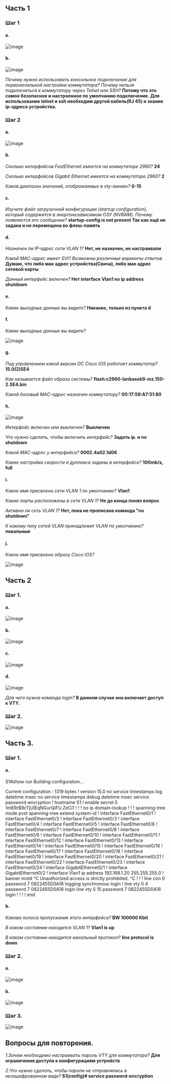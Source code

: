 ## Часть 1 

### Шаг 1

#### a. 

![image](https://user-images.githubusercontent.com/44971394/135821145-d5fe57e9-2764-4c7f-a684-7b9f9888ee5b.png)


#### b.

![image](https://user-images.githubusercontent.com/44971394/135821455-c259a69e-513d-4edb-a8d9-72be10b23f71.png)


*Почему нужно использовать консольное подключение для первоначальной настройки коммутатора? Почему нельзя подключиться к коммутатору через Telnet или SSH?*
**Потому что это самое безопасное и настроенное по умолчанию подключение. Для использование telnet и ssh необходим другой кабель(RJ 45) и знание ip-адреса устройства.**

### Шаг 2

#### a. 

![image](https://user-images.githubusercontent.com/44971394/135821548-80fc1d6a-f77a-46ab-92a7-5c36afb8116c.png)


#### b. 
*Сколько интерфейсов FastEthernet имеется на коммутаторе 2960?*
**24**

*Сколько интерфейсов Gigabit Ethernet имеется на коммутаторе 2960?*
**2**

*Каков диапазон значений, отображаемых в vty-линиях?*
**0-15**

#### с.
*Изучите файл загрузочной конфигурации (startup configuration), который содержится в энергонезависимом ОЗУ (NVRAM).
Почему появляется это сообщение?*
**startup-config is not present
Так как ещё не задана и не перемещена во флеш-память**

#### d.
*Назначен ли IP-адрес сети VLAN 1?*
**Нет, не назначен, не настраивали**

*Какой MAC-адрес имеет SVI? Возможны различные варианты ответов.*
**Думаю, что либо мак адрес устройства(Свича), либо мак адрес сетевой карты**

*Данный интерфейс включен?*
**Нет
interface Vlan1
 no ip address
 shutdown**

#### e.
*Какие выходные данные вы видите?*
**Никаких, только из пункта d**


#### f.
*Какие выходные данные вы видите?*

![image](https://user-images.githubusercontent.com/44971394/135821877-d0ff8937-a0b7-4653-a3a7-86a31eee7b82.png)



#### g.
*Под управлением какой версии ОС Cisco IOS работает коммутатор?*
**15.0(2)SE4**

*Как называется файл образа системы?*
**flash:c2960-lanbasek9-mz.150-2.SE4.bin**

*Какой базовый MAC-адрес назначен коммутатору?*
**00:17:59:A7:51:80**

#### h.

![image](https://user-images.githubusercontent.com/44971394/135821933-b4572fed-700a-40a7-ad06-a9f753a67f2c.png)


*Интерфейс включен или выключен?*
**Выключен**

*Что нужно сделать, чтобы включить интерфейс?*
**Задать ip. и no shutdown**

*Какой MAC-адрес у интерфейса?*
**0002.4a02.1d06**

*Какие настройки скорости и дуплекса заданы в интерфейсе?*
**100mb/s, full**

#### i.
*Какое имя присвоено сети VLAN 1 по умолчанию?*
**Vlan1**

*Какие порты расположены в сети VLAN 1?*
**Не до конца понял вопрос**

*Активна ли сеть VLAN 1?*
**Нет, пока не прописана команда "no shutdown"**

*К какому типу сетей VLAN принадлежит VLAN по умолчанию?*
**локальные**

#### j.
*Какое имя присвоено образу Cisco IOS?*

![image](https://user-images.githubusercontent.com/44971394/135822063-33476c06-198b-4606-8c4b-3d0e26a2d19b.png)


## Часть 2

### Шаг 1.

#### a. 

![image](https://user-images.githubusercontent.com/44971394/135822098-ab55a633-d6d7-4be3-b514-4914af6ccab2.png)

#### b. 

![image](https://user-images.githubusercontent.com/44971394/135822131-2edea39e-8e5e-46b8-8f13-8fab0515cbf7.png)

#### c.

![image](https://user-images.githubusercontent.com/44971394/135822160-3fd90e92-4e8b-4b1c-88ca-32a1e18b3bc1.png)

 

#### d. 

![image](https://user-images.githubusercontent.com/44971394/135822193-c184a055-03f8-4685-988b-dbe2e097d088.png)

*Для чего нужна команда login?*
**В данном случае она включает доступ к VTY.**



### Шаг 2.

![image](https://user-images.githubusercontent.com/44971394/135822229-755c4c82-23a4-4fb1-b121-974bcdde7ad8.png)



## Часть 3.

### Шаг 1.

#### a.
S1#show run
Building configuration...

Current configuration : 1319 bytes
!
version 15.0
no service timestamps log datetime msec
no service timestamps debug datetime msec
service password-encryption
!
hostname S1
!
enable secret 5 $1$mERr$9cTjUIEqNGurQiFU.ZeCi1
!
!
!
no ip domain-lookup
!
!
!
spanning-tree mode pvst
spanning-tree extend system-id
!
interface FastEthernet0/1
!
interface FastEthernet0/2
!
interface FastEthernet0/3
!
interface FastEthernet0/4
!
interface FastEthernet0/5
!
interface FastEthernet0/6
!
interface FastEthernet0/7
!
interface FastEthernet0/8
!
interface FastEthernet0/9
!
interface FastEthernet0/10
!
interface FastEthernet0/11
!
interface FastEthernet0/12
!
interface FastEthernet0/13
!
interface FastEthernet0/14
!
interface FastEthernet0/15
!
interface FastEthernet0/16
!
interface FastEthernet0/17
!
interface FastEthernet0/18
!
interface FastEthernet0/19
!
interface FastEthernet0/20
!
interface FastEthernet0/21
!
interface FastEthernet0/22
!
interface FastEthernet0/23
!
interface FastEthernet0/24
!
interface GigabitEthernet0/1
!
interface GigabitEthernet0/2
!
interface Vlan1
 ip address 192.168.1.20 255.255.255.0
!
banner motd ^C
Unauthorized access is strictly prohibited. ^C
!
!
!
line con 0
 password 7 0822455D0A16
 logging synchronous
 login
!
line vty 0 4
 password 7 0822455D0A16
 login
line vty 5 15
 password 7 0822455D0A16
 login
!
!
!
!
end

#### b.
*Какова полоса пропускания этого интерфейса?*
**BW 100000 Kbit**

*В каком состоянии находится VLAN 1?*
**Vlan1 is up**

*В каком состоянии находится канальный протокол?*
**line protocol is down**


### Шаг 2.

#### a.

![image](https://user-images.githubusercontent.com/44971394/135822260-63c1effd-d044-4728-bfce-160e717ac670.png)


#### b.

![image](https://user-images.githubusercontent.com/44971394/135822283-9ba49b6f-4848-42df-9e04-dc3c2f5c16f7.png)



### Шаг 3.

![image](https://user-images.githubusercontent.com/44971394/135822305-2c371844-cd09-443e-91fc-5b96ea161fba.png)




## Вопросы для повторения.

*1.Зачем необходимо настраивать пароль VTY для коммутатора?*
**Для ограничения доступа к конфигурациям устройств**

*2.Что нужно сделать, чтобы пароли не отправлялись в незашифрованном виде?*
**S1(config)# service password-encryption**


